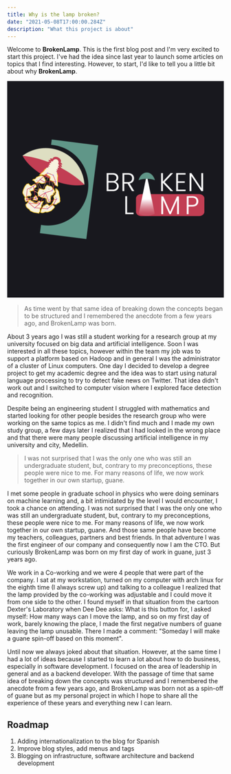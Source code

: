 ```yaml
---
title: Why is the lamp broken?
date: "2021-05-08T17:00:00.284Z"
description: "What this project is about"
---
```


Welcome to **BrokenLamp**. This is the first blog post and I'm very excited to start this project. I've had the idea since last year to launch some articles on topics that I find interesting. However, to start, I'd like to tell you a little bit about why **BrokenLamp**.


![Broken Lamp Brand](./imalogo.png)
> As time went by that same idea of breaking down the concepts began to be structured and I remembered the anecdote from a few years ago, and BrokenLamp was born.

About 3 years ago I was still a student working for a research group at my university focused on big data and artificial intelligence. Soon I was interested in all these topics, however within the team my job was to support a platform based on Hadoop and in general I was the administrator of a cluster of Linux computers. One day I decided to develop a degree project to get my academic degree and the idea was to start using natural language processing to try to detect fake news on Twitter. That idea didn't work out and I switched to computer vision where I explored face detection and recognition.

Despite being an engineering student I struggled with mathematics and started looking for other people besides the research group who were working on the same topics as me. I didn't find much and I made my own study group, a few days later I realized that I had looked in the wrong place and that there were many people discussing artificial intelligence in my university and city, Medellin.

> I was not surprised that I was the only one who was still an undergraduate student, but, contrary to my preconceptions, these people were nice to me. For many reasons of life, we now work together in our own startup, guane. 

I met some people in graduate school in physics who were doing seminars on machine learning and, a bit intimidated by the level I would encounter, I took a chance on attending. I was not surprised that I was the only one who was still an undergraduate student, but, contrary to my preconceptions, these people were nice to me. For many reasons of life, we now work together in our own startup, guane. And those same people have become my teachers, colleagues, partners and best friends. In that adventure I was the first engineer of our company and consequently now I am the CTO. But curiously BrokenLamp was born on my first day of work in guane, just 3 years ago.

We work in a Co-working and we were 4 people that were part of the company. I sat at my workstation, turned on my computer with arch linux for the eighth time (I always screw up) and talking to a colleague I realized that the lamp provided by the co-working was adjustable and I could move it from one side to the other. I found myself in that situation from the cartoon Dexter's Laboratory when Dee Dee asks: What is this button for, I asked myself: How many ways can I move the lamp, and so on my first day of work, barely knowing the place, I made the first negative numbers of guane leaving the lamp unusable. There I made a comment: "Someday I will make a guane spin-off based on this moment". 

Until now we always joked about that situation. However, at the same time I had a lot of ideas because I started to learn a lot about how to do business, especially in software development. I focused on the area of leadership in general and as a backend developer. With the passage of time that same idea of breaking down the concepts was structured and I remembered the anecdote from a few years ago, and BrokenLamp was born not as a spin-off of guane but as my personal project in which I hope to share all the experience of these years and everything new I can learn.

## Roadmap
 1. Adding internationalization to the blog for Spanish 
 2. Improve blog styles, add menus and tags
 3. Blogging on infrastructure, software architecture and backend development

